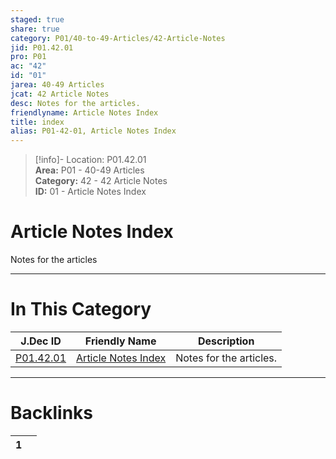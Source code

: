 ```yaml
---  
staged: true  
share: true  
category: P01/40-to-49-Articles/42-Article-Notes  
jid: P01.42.01  
pro: P01  
ac: "42"  
id: "01"  
jarea: 40-49 Articles  
jcat: 42 Article Notes  
desc: Notes for the articles.  
friendlyname: Article Notes Index  
title: index  
alias: P01-42-01, Article Notes Index  
---  
```

  
>[!info]- Location: P01.42.01  
>**Area:** P01 - 40-49 Articles  
>**Category:** 42 - 42 Article Notes  
>**ID:** 01 - Article Notes Index  
  
# Article Notes Index  
  
Notes for the articles  
   
  
  
---  
# In This Category  
  
| J.Dec ID                                                                      | Friendly Name                                                                           | Description             |  
| ----------------------------------------------------------------------------- | --------------------------------------------------------------------------------------- | ----------------------- |  
| [P01.42.01](index.md) | [Article Notes Index](index.md) | Notes for the articles. |  
  
  
---  
# Backlinks  
<div><table class="dataview table-view-table"><thead class="table-view-thead"><tr class="table-view-tr-header"><th class="table-view-th"><span></span><span class="dataview small-text">1</span></th><th class="table-view-th"><span></span></th></tr></thead><tbody class="table-view-tbody"></tbody></table></div>